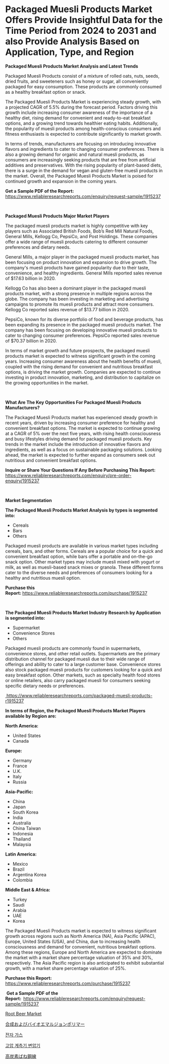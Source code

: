 <p><h1>Packaged Muesli Products Market Offers Provide Insightful Data for the Time Period from 2024 to 2031 and also Provide Analysis Based on Application, Type, and Region</h1></p><p><strong>Packaged Muesli Products Market Analysis and Latest Trends</strong></p>
<p><p>Packaged Muesli Products consist of a mixture of rolled oats, nuts, seeds, dried fruits, and sweeteners such as honey or sugar, all conveniently packaged for easy consumption. These products are commonly consumed as a healthy breakfast option or snack.</p><p>The Packaged Muesli Products Market is experiencing steady growth, with a projected CAGR of 5.5% during the forecast period. Factors driving this growth include increasing consumer awareness of the importance of a healthy diet, rising demand for convenient and ready-to-eat breakfast options, and a growing trend towards healthier eating habits. Additionally, the popularity of muesli products among health-conscious consumers and fitness enthusiasts is expected to contribute significantly to market growth.</p><p>In terms of trends, manufacturers are focusing on introducing innovative flavors and ingredients to cater to changing consumer preferences. There is also a growing demand for organic and natural muesli products, as consumers are increasingly seeking products that are free from artificial additives and preservatives. With the rising popularity of plant-based diets, there is a surge in the demand for vegan and gluten-free muesli products in the market. Overall, the Packaged Muesli Products Market is poised for continued growth and expansion in the coming years.</p></p>
<p><strong>Get a Sample PDF of the Report:&nbsp;</strong> <a href="https://www.reliableresearchreports.com/enquiry/request-sample/1915237">https://www.reliableresearchreports.com/enquiry/request-sample/1915237</a></p>
<p>&nbsp;</p>
<p><strong>Packaged Muesli Products Major Market Players</strong></p>
<p><p>The packaged muesli products market is highly competitive with key players such as Associated British Foods, Bob’s Red Mill Natural Foods, General Mills, Kellogg Co, PepsiCo, and Post Holdings. These companies offer a wide range of muesli products catering to different consumer preferences and dietary needs.</p><p>General Mills, a major player in the packaged muesli products market, has been focusing on product innovation and expansion to drive growth. The company's muesli products have gained popularity due to their taste, convenience, and healthy ingredients. General Mills reported sales revenue of $17.63 billion in 2020.</p><p>Kellogg Co has also been a dominant player in the packaged muesli products market, with a strong presence in multiple regions across the globe. The company has been investing in marketing and advertising campaigns to promote its muesli products and attract more consumers. Kellogg Co reported sales revenue of $13.77 billion in 2020.</p><p>PepsiCo, known for its diverse portfolio of food and beverage products, has been expanding its presence in the packaged muesli products market. The company has been focusing on developing innovative muesli products to cater to changing consumer preferences. PepsiCo reported sales revenue of $70.37 billion in 2020.</p><p>In terms of market growth and future prospects, the packaged muesli products market is expected to witness significant growth in the coming years. Increasing consumer awareness about the health benefits of muesli, coupled with the rising demand for convenient and nutritious breakfast options, is driving the market growth. Companies are expected to continue investing in product innovation, marketing, and distribution to capitalize on the growing opportunities in the market.</p></p>
<p>&nbsp;</p>
<p><strong>What Are The Key Opportunities For Packaged Muesli Products Manufacturers?</strong></p>
<p><p>The Packaged Muesli Products market has experienced steady growth in recent years, driven by increasing consumer preference for healthy and convenient breakfast options. The market is expected to continue growing at a CAGR of 5% over the next five years, with rising health consciousness and busy lifestyles driving demand for packaged muesli products. Key trends in the market include the introduction of innovative flavors and ingredients, as well as a focus on sustainable packaging solutions. Looking ahead, the market is expected to further expand as consumers seek out nutritious and convenient breakfast options.</p></p>
<p><strong>Inquire or Share Your Questions If Any Before Purchasing This Report:</strong> <a href="https://www.reliableresearchreports.com/enquiry/pre-order-enquiry/1915237">https://www.reliableresearchreports.com/enquiry/pre-order-enquiry/1915237</a></p>
<p>&nbsp;</p>
<p><strong>Market Segmentation</strong></p>
<p><strong>The Packaged Muesli Products Market Analysis by types is segmented into:</strong></p>
<p><ul><li>Cereals</li><li>Bars</li><li>Others</li></ul></p>
<p><p>Packaged muesli products are available in various market types including cereals, bars, and other forms. Cereals are a popular choice for a quick and convenient breakfast option, while bars offer a portable and on-the-go snack option. Other market types may include muesli mixed with yogurt or milk, as well as muesli-based snack mixes or granola. These different forms cater to the diverse needs and preferences of consumers looking for a healthy and nutritious muesli option.</p></p>
<p><strong>Purchase this Report:&nbsp;</strong><a href="https://www.reliableresearchreports.com/purchase/1915237">https://www.reliableresearchreports.com/purchase/1915237</a></p>
<p>&nbsp;</p>
<p><strong>The Packaged Muesli Products Market Industry Research by Application is segmented into:</strong></p>
<p><ul><li>Supermarket</li><li>Convenience Stores</li><li>Others</li></ul></p>
<p><p>Packaged muesli products are commonly found in supermarkets, convenience stores, and other retail outlets. Supermarkets are the primary distribution channel for packaged muesli due to their wide range of offerings and ability to cater to a large customer base. Convenience stores also stock packaged muesli products for customers looking for a quick and easy breakfast option. Other markets, such as specialty health food stores or online retailers, also carry packaged muesli for consumers seeking specific dietary needs or preferences.</p></p>
<p><a href="https://www.reliableresearchreports.com/packaged-muesli-products-r1915237">&nbsp;https://www.reliableresearchreports.com/packaged-muesli-products-r1915237</a></p>
<p><strong>In terms of Region, the Packaged Muesli Products Market Players available by Region are:</strong></p>
<p>
    <p> <strong> North America: </strong>
        <ul>
            <li>United States</li>
            <li>Canada</li>
        </ul>
        </p> 
    <p> <strong> Europe: </strong>
        <ul>
            <li>Germany</li>
            <li>France</li>
            <li>U.K.</li>
            <li>Italy</li>
            <li>Russia</li>
        </ul>
        </p> 
    <p> <strong> Asia-Pacific: </strong>
        <ul>
            <li>China</li>
            <li>Japan</li>
            <li>South Korea</li>
            <li>India</li>
            <li>Australia</li>
            <li>China Taiwan</li>
            <li>Indonesia</li>
            <li>Thailand</li>
            <li>Malaysia</li>
        </ul>
        </p> 
    <p> <strong> Latin America: </strong>
        <ul>
            <li>Mexico</li>
            <li>Brazil</li>
            <li>Argentina Korea</li>
            <li>Colombia</li>
        </ul>
        </p> 
    <p> <strong> Middle East & Africa: </strong>
        <ul>
            <li>Turkey</li>
            <li>Saudi</li>
            <li>Arabia</li>
            <li>UAE</li>
            <li>Korea</li>
        </ul>
    </p>
    </p>
<p><p>The Packaged Muesli Products market is expected to witness significant growth across regions such as North America (NA), Asia Pacific (APAC), Europe, United States (USA), and China, due to increasing health consciousness and demand for convenient, nutritious breakfast options. Among these regions, Europe and North America are expected to dominate the market with a market share percentage valuation of 35% and 30%, respectively. The Asia Pacific region is also anticipated to exhibit substantial growth, with a market share percentage valuation of 25%.</p></p>
<p><strong>Purchase this Report: </strong><a href="https://www.reliableresearchreports.com/purchase/1915237">https://www.reliableresearchreports.com/purchase/1915237</a></p>
<p>&nbsp;<strong>Get a Sample PDF of the Report:&nbsp;&nbsp;</strong><a href="https://www.reliableresearchreports.com/enquiry/request-sample/1915237">https://www.reliableresearchreports.com/enquiry/request-sample/1915237</a></p>
<p><strong></strong></p>
<p><p><a href="https://github.com/nicoletavirag/Market-Research-Report-List-2/blob/main/root-beer-market.md">Root Beer Market</a></p><p><a href="https://medium.com/@reyeshowell66/%E5%90%88%E6%88%90%E3%81%A8%E3%83%90%E3%82%A4%E3%82%AA%E3%82%A8%E3%83%9E%E3%83%AB%E3%82%B8%E3%83%A7%E3%83%B3%E3%83%9D%E3%83%AA%E3%83%9E%E3%83%BC%E5%B8%82%E5%A0%B4-%E3%82%BF%E3%82%A4%E3%83%97-%E5%BF%9C%E7%94%A8-%E5%9C%B0%E7%90%86%E3%81%AB%E3%82%88%E3%82%8B%E5%8C%85%E6%8B%AC%E7%9A%84%E3%81%AA%E8%A9%95%E4%BE%A1-514e8d4d75ae">合成およびバイオエマルジョンポリマー</a></p><p><a href="https://medium.com/@goonfghyt6587/%EC%A0%84%EC%9E%90-%EA%B0%80%EC%8A%A4-%EC%8B%9C%EC%9E%A5-%EC%84%B1%EA%B3%B5%EC%A0%81%EC%9D%B8-%EB%B9%84%EC%A6%88%EB%8B%88%EC%8A%A4-%EC%A0%84%EB%9E%B5%EC%9D%98-%ED%95%B5%EC%8B%AC-2031%EB%85%84%EA%B9%8C%EC%A7%80-%EC%98%88%EC%B8%A1-dbb5b82ef4a5">전자 가스</a></p><p><a href="https://github.com/Maeennan456456/Market-Research-Report-List-1/blob/main/408371916773.md">고압 계측기 변압기</a></p><p><a href="https://github.com/cnnriuez22368/Market-Research-Report-List-1/blob/main/898957118285.md">高炭素ばね鋼線</a></p></p>